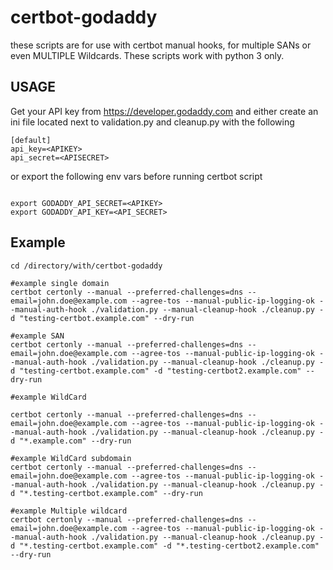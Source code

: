 # certbot-godaddy


these scripts are for use with certbot manual hooks, for multiple SANs or even MULTIPLE Wildcards. 
These scripts work with python 3 only. 



## USAGE
Get your API key from https://developer.godaddy.com
and either create an ini file located next to validation.py and cleanup.py with the following 
```
[default]
api_key=<APIKEY>
api_secret=<APISECRET>
```

or export the following env vars before running certbot script
```

export GODADDY_API_SECRET=<APIKEY>
export GODADDY_API_KEY=<API_SECRET>
```


## Example
```
cd /directory/with/certbot-godaddy

#example single domain
certbot certonly --manual --preferred-challenges=dns --email=john.doe@example.com --agree-tos --manual-public-ip-logging-ok --manual-auth-hook ./validation.py --manual-cleanup-hook ./cleanup.py -d "testing-certbot.example.com" --dry-run

#example SAN
certbot certonly --manual --preferred-challenges=dns --email=john.doe@example.com --agree-tos --manual-public-ip-logging-ok --manual-auth-hook ./validation.py --manual-cleanup-hook ./cleanup.py -d "testing-certbot.example.com" -d "testing-certbot2.example.com" --dry-run

#example WildCard

certbot certonly --manual --preferred-challenges=dns --email=john.doe@example.com --agree-tos --manual-public-ip-logging-ok --manual-auth-hook ./validation.py --manual-cleanup-hook ./cleanup.py -d "*.example.com" --dry-run

#example WildCard subdomain
certbot certonly --manual --preferred-challenges=dns --email=john.doe@example.com --agree-tos --manual-public-ip-logging-ok --manual-auth-hook ./validation.py --manual-cleanup-hook ./cleanup.py -d "*.testing-certbot.example.com" --dry-run

#example Multiple wildcard
certbot certonly --manual --preferred-challenges=dns --email=john.doe@example.com --agree-tos --manual-public-ip-logging-ok --manual-auth-hook ./validation.py --manual-cleanup-hook ./cleanup.py -d "*.testing-certbot.example.com" -d "*.testing-certbot2.example.com" --dry-run
